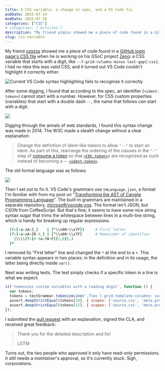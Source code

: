 ```yaml
---
title: A CSS variable, a change in spec, and a VS Code fix
pubDate: 2025-07-14
modDate: 2025-07-26
categories: ["CSS"]
# categories: ['Articles']
description: "My friend yzqzss showed me a piece of code found in a GitHub login page’s CSS file when he is working on his GSoC project Zeno: a CSS variable that starts with a digit..."
slug: css-variable
---
```


My friend [yzqzss](https://github.com/yzqzss) showed me a piece of code found in a [GitHub login page's CSS file](https://github.githubassets.com/assets/landing-pages-6fbc3e78c091.css) when he is working on his GSoC project [Zeno](https://github.com/InternetArchive/Zeno): a CSS variable that starts with a digit, like `--7-grid-columns-minus-last-gap{:css}`. I had no idea this was valid CSS, and it turned out VS Code couldn't highlight it correctly either.

![Current VS Code syntax highlighting fails to recognize it correctly](https://github.com/user-attachments/assets/170edbc5-bb83-485b-8111-3c9946fcaced)

After some digging, I found that according to the spec, an identifier (`<ident-token>`) cannot start with a number. However, for CSS custom properties (variables) that start with a double dash `--`, the name that follows *can* start with a digit.

![](https://github.com/user-attachments/assets/14bcdf20-05e6-4e36-a201-ae3268e8a237)

Digging through the annals of web standards, I found this syntax change was made in 2014. The W3C made a stealth change without a clear explanation:

> Change the definition of ident-like tokens to allow `"--"` to start an ident. As part of this, rearrange the ordering of the clauses in the `"-"` step of [consume a token](https://www.w3.org/TR/css-syntax-3/#consume-a-token) so that [`<CDC-token>`](https://www.w3.org/TR/css-syntax-3/#typedef-cdc-token)s are recognized as such instead of becoming a -- [`<ident-token>`](https://www.w3.org/TR/css-syntax-3/#typedef-ident-token).

The old formal language was as follows:

![](https://github.com/user-attachments/assets/f0be6962-888c-4d83-93b3-ab5cb9b9e7ed)

Then I set out to fix it. VS Code's grammars use `tmLanguage.json`, a format I'm familiar with from my post on "[Transforming the AST of Cangjie Programming Language](https://blog.xinshijiededa.men/harmony/cangjie/ast/)". The built-in grammars are maintained in a separate repository, [microsoft/vscode-css](https://github.com/microsoft/vscode-css). The format isn't JSON, but CSON from CoffeeScript. But that's fine; it seems to have some nice string syntax sugar that trims the whitespace between lines in a multi-line string, which is handy for breaking up regular expressions.

```coffee
  (?:[-a-zA-Z_]    | [^\\x00-\\x7F])     # First letter
  (?:[-a-zA-Z0-9_] | [^\\x00-\\x7F]      # Remainder of identifier
    |\\\\(?:[0-9a-fA-F]{1,6}|.)
  )*
````

I removed its "First letter" line and changed the `*` at the end to a `+`. This variable syntax appears in two places: in the definition and in its usage, the latter being directly inside `var()`.

Next was writing tests. The test simply checks if a specific token in a line is what we expect:

```js
it('tokenizes custom variables with a leading digit', function () {
  var tokens;
  tokens = testGrammar.tokenizeLine('.flex { grid-template-columns: var(--7-grid-columns-minus-last-gap) var(--4-grid-columns); }').tokens;
  assert.deepStrictEqual(tokens[10], { scopes: ['source.css', 'meta.property-list.css', 'meta.property-value.css', 'meta.function.variable.css', 'variable.argument.css'], value: '--7-grid-columns-minus-last-gap' });
  assert.deepStrictEqual(tokens[15], { scopes: ['source.css', 'meta.property-list.css', 'meta.property-value.css', 'meta.function.variable.css', 'variable.argument.css'], value: '--4-grid-columns' });
});
```

I submitted the [pull request](https://github.com/microsoft/vscode-css/pull/43) with an explanation, signed the CLA, and received great feedback:

> Thank you for the detailed description and fix!
>
> LGTM

Turns out, the two people who approved it only have read-only permissions. It still needs a *maintainer*'s approval, so it's currently stuck. Sigh, corporations.
